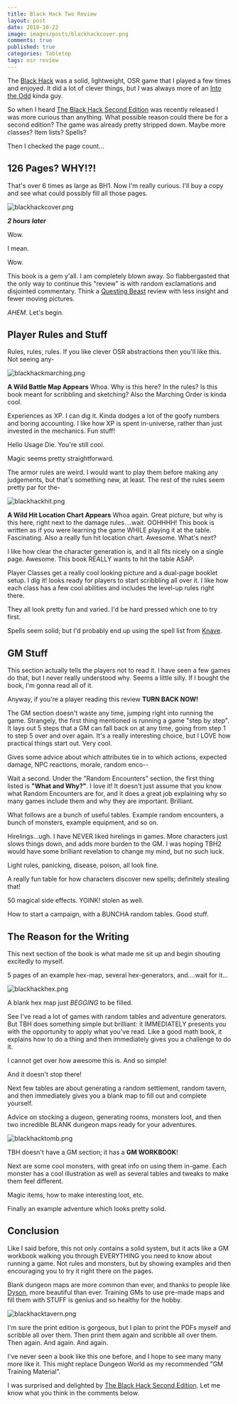 ```yaml
---
title: Black Hack Two Review
layout: post
date: 2018-10-22
image: images/posts/blackhackcover.png
comments: true
published: true
categories: Tabletop
tags: osr review
---
```


The [Black Hack](https://www.drivethrurpg.com/product/178359/The-Black-Hack) was a solid, lightweight, OSR game that I played a few times and enjoyed. It did a lot of clever things, but I was always more of an [Into the Odd](https://technicalgrimoire.com/david/extremely-interesting-role-playing-games#into-the-odd) kinda guy.

So when I heard [The Black Hack Second Edition](https://www.drivethrurpg.com/product/255088/The-Black-Hack-Second-Edition) was recently released I was more curious than anything. What possible reason could there be for a second edition? The game was already pretty stripped down. Maybe more classes? Item lists? Spells?

Then I checked the page count...

## 126 Pages? WHY!?!

That's over 6 times as large as BH1. Now I'm really curious. I'll buy a copy and see what could possibly fill all those pages.

![blackhackcover.png]({{site.baseurl}}/images/posts/blackhackcover.png)

***2 hours later***

Wow.

I mean.

Wow.

This book is a gem y'all. I am completely blown away. So flabbergasted that the only way to continue this "review" is with random exclamations and disjointed commentary. Think a [Questing Beast](https://www.youtube.com/channel/UCvYwePdbWSEwUa-Pk02u3Zw) review with less insight and fewer moving pictures.

*AHEM*. Let's begin.

## Player Rules and Stuff

Rules, rules, rules. If you like clever OSR abstractions then you'll like this. Not seeing any-

![blackhackmarching.png]({{site.baseurl}}/images/posts/blackhackmarching.png)

**A Wild Battle Map Appears** Whoa. Why is this here? In the rules? Is this book meant for scribbling and sketching? Also the Marching Order is kinda cool.

Experiences as XP. I can dig it. Kinda dodges a lot of the goofy numbers and boring accounting. I like how XP is spent in-universe, rather than just invested in the mechanics. Fun stuff!

Hello Usage Die. You're still cool.

Magic seems pretty straightforward.

The armor rules are weird. I would want to play them before making any judgements, but that's something new, at least. The rest of the rules seem pretty par for the-

![blackhackhit.png]({{site.baseurl}}/images/posts/blackhackhit.png)

**A Wild Hit Location Chart Appears** Whoa again. Great picture, but why is this here, right next to the damage rules....wait. OOHHHH! This book is written as if you were learning the game WHILE playing it at the table. Fascinating. Also a really fun hit location chart. Awesome. What's next?

I like how clear the character generation is, and it all fits nicely on a single page. Awesome. This book REALLY wants to hit the table ASAP.

Player Classes get a really cool looking picture and a dual-page booklet setup. I dig it! looks ready for players to start scribbling all over it. I like how each class has a few cool abilities and includes the level-up rules right there.

They all look pretty fun and varied. I'd be hard pressed which one to try first.

Spells seem solid; but I'd probably end up using the spell list from [Knave](https://www.drivethrurpg.com/product/250888/Knave).

## GM Stuff

This section actually tells the players not to read it. I have seen a few games do that, but I never really understood why. Seems a little silly. If I bought the book, I'm gonna read all of it.

Anyway, if you're a player reading this review **TURN BACK NOW!**

The GM section doesn't waste any time, jumping right into running the game. Strangely, the first thing mentioned is running a game "step by step". It lays out 5 steps that a GM can fall back on at any time, going from step 1 to step 5 over and over again. It's a really interesting choice, but I LOVE how practical things start out. Very cool.

Gives some advice about which attributes tie in to which actions, expected damage, NPC reactions, morale, random enco--

Wait a second. Under the "Random Encounters" section, the first thing listed is **"What and Why?"**. I love it! It doesn't just assume that you know what Random Encounters are for, and it does a great job explaining why so many games include them and why they are important. Brilliant.

What follows are a bunch of useful tables. Example random encounters, a bunch of monsters, example equipment, and so on.

Hirelings...ugh. I have NEVER liked hirelings in games. More characters just slows things down, and adds more burden to the GM. I was hoping TBH2 would have some brilliant revelation to change my mind, but no such luck.

Light rules, panicking, disease, poison, all look fine.

A really fun table for how characters discover new spells; definitely stealing that!

50 magical side effects. YOINK! stolen as well.

How to start a campaign, with a BUNCHA random tables. Good stuff.

## The Reason for the Writing

This next section of the book is what made me sit up and begin shouting excitedly to myself. 

5 pages of an example hex-map, several hex-generators, and....wait for it...

![blackhackhex.png]({{site.baseurl}}/images/posts/blackhackhex.png)

A blank hex map just *BEGGING* to be filled.

See I've read a lot of games with random tables and adventure generators. But TBH does something simple but brilliant: it IMMEDIATELY presents you with the opportunity to apply what you've read. Like a good math book, it explains how to do a thing and then immediately gives you a challenge to do it.

I cannot get over how awesome this is. And so simple! 

And it doesn't stop there! 

Next few tables are about generating a random settlement, random tavern, and then immediately gives you a blank map to fill out and complete yourself.

Advice on stocking a dugeon, generating rooms, monsters loot, and then two incredible BLANK dungeon maps ready for your adventures.

![blackhacktomb.png]({{site.baseurl}}/images/posts/blackhacktomb.png)

TBH doesn't have a GM section; it has a **GM WORKBOOK**! 

Next are some cool monsters, with great info on using them in-game. Each monster has a cool illustration as well as several tables and tweaks to make them feel different. 

Magic items, how to make interesting loot, etc. 

Finally an example adventure which looks pretty solid.

## Conclusion

Like I said before, this not only contains a solid system, but it acts like a GM workbook walking you through EVERYTHING you need to know about running a game. Not rules and monsters, but by showing examples and then encouraging you to try it right there on the pages.

Blank dungeon maps are more common than ever, and thanks to people like [Dyson](https://dysonlogos.blog/), more beautiful than ever. Training GMs to use pre-made maps and fill them with STUFF is genius and so healthy for the hobby.

![blackhacktavern.png]({{site.baseurl}}/images/posts/blackhacktavern.png)

I'm sure the print edition is gorgeous, but I plan to print the PDFs myself and scribble all over them. Then print them again and scribble all over them. Then again. And again. And again.

I've never seen a book like this one before, and I hope to see many many more like it. This might replace Dungeon World as my recommended "GM Training Material".

I was surprised and delighted by [The Black Hack Second Edition](https://www.drivethrurpg.com/product/255088/The-Black-Hack-Second-Edition). Let me know what you think in the comments below.